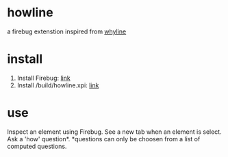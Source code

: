 howline
=======

a firebug extenstion inspired from [whyline](http://www.cs.cmu.edu/~NatProg/whyline.html)


install 
=======

1. Install Firebug: [link](https://addons.mozilla.org/en-US/firefox/addon/firebug/)
2. Install /build/howline.xpi: [link](http://askubuntu.com/questions/37211/how-to-install-xpi-file-for-firefox)

use 
======

Inspect an element using Firebug. See a new tab when an element is select. Ask a 'how' question*.
*questions can only be choosen from a list of computed questions. 

